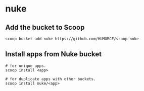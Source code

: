 # nuke

## Add the bucket to Scoop

```pwsh
scoop bucket add nuke https://github.com/HUMORCE/scoop-nuke
```

## Install apps from Nuke bucket

```pwsh
# for unique apps.
scoop install <app>

# for duplicate apps with other buckets.
scoop install nuke/<app>
```
